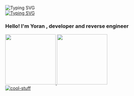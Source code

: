 ![Typing SVG](https://readme-typing-svg.herokuapp.com/?lines=Hey+im+Yoran&color=FD971F) 
<br>
[![Typing SVG](https://readme-typing-svg.herokuapp.com?font=Fira+Code&pause=1000&color=60cf30&background=24831200&width=435&lines=Research+%26%26+Development)](https://git.io/typing-svg)

### Hello! I'm Yoran , developer and reverse engineer

 <div>
  <a href="https://github.com/YoranDaOne">
  <img height="160em" src="https://github-readme-stats.vercel.app/api?username=YoranDaOne&show_icons=true&theme=material-palenight&include_all_commits=true&count_private=true"/>
  <img height="160em" src="https://github-readme-stats.vercel.app/api/top-langs/?username=YoranDaOne&layout=compact&langs_count=7&theme=material-palenight"/>
</div>
  
</div>
   <img align="center" alt="cool-stuff" src="https://www.pixel-muc.de/wp-content/uploads/2022/09/ezgif.com-gif-maker-49.gif">
</div>
